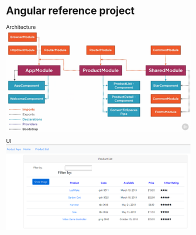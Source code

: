 # Angular reference project

Architecture
![alt text](https://raw.githubusercontent.com/ethan-cao/product_repo/master/doc/architecture.png "Architecture")


UI
![alt text](https://raw.githubusercontent.com/ethan-cao/product_repo/master/doc/UI.png "UI")
